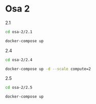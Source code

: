 # Osa 2

2.1

```bash
cd osa-2/2.1

docker-compose up
```

2.4

```bash
cd osa-2/2.4

docker-compose up -d --scale compute=2
```

2.5

```bash
cd osa-2/2.5

docker-compose up
```

```bash

```
